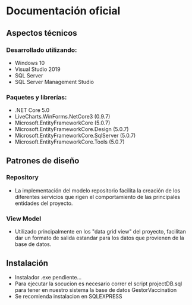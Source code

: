 # Documentación oficial
## Aspectos técnicos
### Desarrollado utilizando:

- Windows 10
- Visual Studio 2019
- SQL Server
- SQL Server Management Studio

### Paquetes y librerías:

- .NET Core 5.0
- LiveCharts.WinForms.NetCore3 (0.9.7)
- Microsoft.EntityFrameworkCore (5.0.7)
- Microsoft.EntityFrameworkCore.Design (5.0.7)
- Microsoft.EntityFrameworkCore.SqlServer (5.0.7)
- Microsoft.EntityFrameworkCore.Tools (5.0.7)

## Patrones de diseño

### **Repository**
- La implementación del modelo repositorio facilita la creación de los diferentes servicios que rigen el comportamiento de las principales entidades del proyecto.
### **View Model**
- Utilizado principalmente en los "data grid view" del proyecto, facilitan dar un formato de salida estandar para los datos que provienen de la base de datos.

## Instalación
- Instalador .exe pendiente...
- Para ejecutar la socucion es necesario correr el script projectDB.sql para tener en nuestro sistema la base de datos GestorVaccination
- Se recomienda instalacion en SQLEXPRESS
